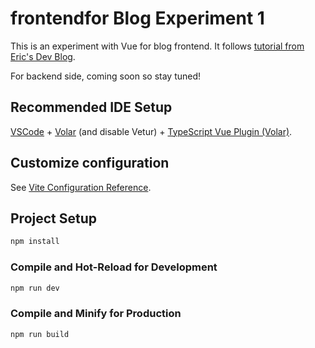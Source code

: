 # frontendfor Blog Experiment 1

This is an experiment with Vue for blog frontend. It follows [tutorial from Eric's Dev Blog](https://www.ericsdevblog.com/posts/create-a-modern-application-with-django-and-vue-1/).

For backend side, coming soon so stay tuned!

## Recommended IDE Setup

[VSCode](https://code.visualstudio.com/) + [Volar](https://marketplace.visualstudio.com/items?itemName=Vue.volar) (and disable Vetur) + [TypeScript Vue Plugin (Volar)](https://marketplace.visualstudio.com/items?itemName=Vue.vscode-typescript-vue-plugin).

## Customize configuration

See [Vite Configuration Reference](https://vitejs.dev/config/).

## Project Setup

```sh
npm install
```

### Compile and Hot-Reload for Development

```sh
npm run dev
```

### Compile and Minify for Production

```sh
npm run build
```
